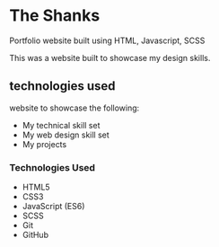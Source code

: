 # The Shanks

Portfolio website built using HTML, Javascript, SCSS

This was a website built to showcase my design skills.

## technologies used

website to showcase the following:
* My technical skill set
* My web design skill set
* My projects

### Technologies Used

* HTML5
* CSS3
* JavaScript (ES6)
* SCSS
* Git
* GitHub

